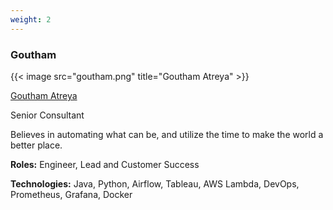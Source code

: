```yaml
---
weight: 2
---
```


### Goutham

{{< image src="goutham.png" title="Goutham Atreya" >}}

[Goutham Atreya](https://www.linkedin.com/in/goutham-atreya/)

Senior Consultant

Believes in automating what can be, and utilize the time to make the world a better place.

**Roles:** Engineer, Lead and Customer Success

**Technologies:** Java, Python, Airflow, Tableau, AWS Lambda, DevOps, Prometheus, Grafana, Docker
